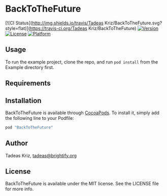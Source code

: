 # BackToTheFuture

[![CI Status](http://img.shields.io/travis/Tadeas Kriz/BackToTheFuture.svg?style=flat)](https://travis-ci.org/Tadeas Kriz/BackToTheFuture)
[![Version](https://img.shields.io/cocoapods/v/BackToTheFuture.svg?style=flat)](http://cocoapods.org/pods/BackToTheFuture)
[![License](https://img.shields.io/cocoapods/l/BackToTheFuture.svg?style=flat)](http://cocoapods.org/pods/BackToTheFuture)
[![Platform](https://img.shields.io/cocoapods/p/BackToTheFuture.svg?style=flat)](http://cocoapods.org/pods/BackToTheFuture)

## Usage

To run the example project, clone the repo, and run `pod install` from the Example directory first.

## Requirements

## Installation

BackToTheFuture is available through [CocoaPods](http://cocoapods.org). To install
it, simply add the following line to your Podfile:

```ruby
pod "BackToTheFuture"
```

## Author

Tadeas Kriz, tadeas@brightify.org

## License

BackToTheFuture is available under the MIT license. See the LICENSE file for more info.
